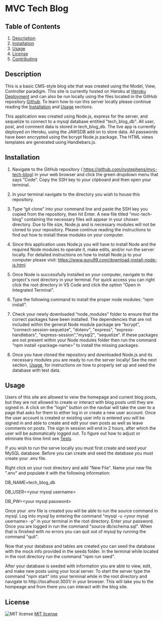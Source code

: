 # MVC Tech Blog

## Table of Contents
1. [Description](#description)
2. [Installation](#installation)
3. [Usage](#usage)
4. [License](#license)
5. [Contributing](#contributing)

## Description
This is a basic CMS-style blog site that was created using the Model, View, Controller paradigm.  This site is currently hosted on Heroku at [Heroku Deployment](https://powerful-wave-29911.herokuapp.com/) and can also be run locally using the files located in the GitHub repository [Github](https://github.com/nystephens/mvc-tech-blog).  To learn how to run this server locally please continue reading the [Installation](#installation) and [Usage](#usage) sections.  

This application was created using Node.js, express for the server, and sequelize to connect to a mysql database entitled "tech_blog_db".  All user, post, and comment data is stored in tech_blog_db.  The live app is currently deployed on Heroku, using the JAWSDB add on to store data.  All passwords have been encrypted using the bcrypt Node.js package.  The HTML views templates are generated using Handlebars.js.

## Installation
1.  Navigate to the GitHub repository ( https://github.com/nystephens/mvc-tech-blog) in your web browser and click the green dropdown menu that says “Code”.  Copy the SSH key to your clipboard and then open your terminal.  

2.  In your terminal navigate to the directory you wish to house this repository.   

3.  Type “git clone” into your command line and paste the SSH key you copied from the repository, then hit Enter.  A new file titled “mvc-tech-blog” containing the necessary files will appear in your chosen directory.  Due to file size, Node.js and is necessary  modules will not be cloned to your repository.  Please continue reading the instructions to find out how to install these modules on your computer.   

4.  Since this application uses Node.js you will have to install Node and the required Node modules to operate it, make edits, and/or run the server locally.  For detailed instructions on how  to install Node.js to your computer please visit: https://www.guru99.com/download-install-node-js.html  

5.  Once Node is successfully installed on your computer, navigate to the project's root directory in your terminal.  For quick access you can right click the root directory in VS Code and click the option “Open in Integrated Terminal”. 

6.  Type the following command to install the proper node modules: “npm install”.  

7.  Check your newly downloaded “node_modules” folder to ensure that the correct packages have been installed.  The dependencies that are not included within the general Node module package are "bcrypt", "connect-session-sequelize", "dotenv", "express", "express-handlebars", "express-session","mysql2", "sequelize".  If these packages are not present within your Node modules folder then run the command “npm install \<package-name\>” to install the missing packages. 

8.  Once you have cloned the repository and downloaded Node.js and its necessary modules you are ready to run the server locally! See the next section, [Usage](#usage), for instructions on how to properly set up and seed the database with test data.


## Usage
Users of this site are allowed to veiw the homepage and current blog posts, but they are not allowed to create or interact with blog posts until they are signed in.  A click on the "login" button on the navbar will take the user to a page that asks for them to either log in or create a new user account.  Once the user account is created or existing user info is entered you will be signed in and able to create and edit your own posts as well as leave comments on posts.  The sign in session will end in 2 hours, after which the user will be automatically logged out.  To figure out how to adjust or eliminate this time limit see [Tests](#tests).

If you wish to run the serve locally you must first create and seed your MySQL database.  Before you can create and seed the database you must create your .env file.  

Right click on your root directory and add "New File".  Name your new file ".env" and populate it with the following information: 

DB_NAME=tech_blog_db

DB_USER=\<your mysql username\>

DB_PW=\<your mysql password\>

Once your .env file is created you will be able to run the source command in mysql.  Log into mysql by entering the command "mysql -u \<your mysql username\> -p"  in  your terminal in the root directory.  Enter your password.  Once you are logged in run the command "source db/schema.sql".  When that is finished with no errors you can quit out of mysql by running the command "quit".

Now that your database and tables are created you can seed the database with the mock info provided in the seeds folder.  In the terminal while located in the root directory run the command "npm run seed".

After your database is seeded with information you are able to view, edit, and make new posts using your local server.  To start the server type the command "npm start" into your terminal while in the root directory and navigate to http://localhost:3001/ in your browser.  This will take you to the hompeage and from there you can interact with the blog site. 

## License
![MIT license](https://img.shields.io/badge/license-MIT-brightgreen)
[MIT license](https://opensource.org/licenses/MIT)
